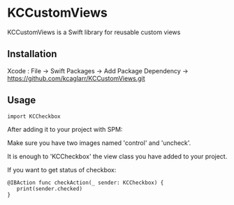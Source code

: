# KCCustomViews

KCCustomViews is a Swift library for reusable custom views

## Installation
Xcode : File -> Swift Packages -> Add Package Dependency -> https://github.com/kcaglarr/KCCustomViews.git

## Usage
```
import KCCheckbox
```

After adding it to your project with SPM:

Make sure you have two images named 'control' and 'uncheck'.

It is enough to 'KCCheckbox' the view class you have added to your project.

If you want to get status of checkbox:
 
 ```
 @IBAction func checkAction(_ sender: KCCheckbox) {
    print(sender.checked)
 }
 ```
